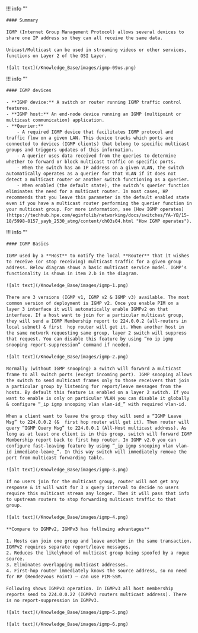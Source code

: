 !!! info ""

    #### Summary
    
    IGMP (Internet Group Management Protocol) allows several devices to share one IP address so they can all receive the same data.

    Unicast/Multicast can be used in streaming videos or other services, functions on Layer 2 of the OSI Layer.

    ![alt text](/Knowledge_Base/images/igmp-09us.png)

!!! info ""

    #### IGMP devices

    - **IGMP device:** A switch or router running IGMP traffic control features.
    - **IGMP host:** An end-node device running an IGMP (multipoint or multicast communication) application.
    - **Querier:** 
        - A required IGMP device that facilitates IGMP protocol and traffic flow on a given LAN. This device tracks which ports are connected to devices (IGMP clients) that belong to specific multicast groups and triggers updates of this information.
        - A querier uses data received from the queries to determine whether to forward or block multicast traffic on specific ports.
        - When the switch has an IP address on a given VLAN, the switch automatically operates as a querier for that VLAN if it does not detect a multicast router or another switch functioning as a querier.
        - When enabled (the default state), the switch’s querier function eliminates the need for a multicast router. In most cases, HP recommends that you leave this parameter in the default enabled state even if you have a multicast router performing the querier function in your multicast group. For more information, see [How IGMP operates](https://techhub.hpe.com/eginfolib/networking/docs/switches/YA-YB/15-18/5998-8157_yayb_2530_atmg/content/ch03s04.html "How IGMP operates").


!!! info ""

    #### IGMP Basics

    IGMP used by a **Host** to notify the local **Router** that it wishes to receive (or stop receiving) multicast traffic for a given group address. Below diagram shows a basic multicast service model. IGMP’s functionality is shown in item 2.b in the diagram.

    ![alt text](/Knowledge_Base/images/igmp-1.png)

    There are 3 versions (IGMP v1, IGMP v2 & IGMP v3) available. The most common version of deployment is IGMP v2. Once you enable PIM on a layer 3 interface it will automatically enable IGMPv2 on that interface. If a host want to join for a particular multicast group, they will send a IGMP Membership report to 224.0.0.2 (all-routers in local subnet) & first  hop router will get it. When another host in the same network requesting same group, layer 2 switch will suppress that request. You can disable this feature by using “no ip igmp snooping report-suppression” command if needed.

    ![alt text](/Knowledge_Base/images/igmp-2.png)

    Normally (without IGMP snooping) a switch will forward a multicast frame to all switch ports (except incoming port). IGMP snooping allows the switch to send multicast frames only to those receivers that join a particular group by listening for report/leave messages from the hosts. By default this feature is enabled on a layer 2 switch. If you want to enable is only on particular VLAN you can disable it globally & configure “_ip igmp snooping vlan vlan-id_” with required vlan-id.

    When a client want to leave the group they will send a “IGMP Leave Msg” to 224.0.0.2 (&  first hop router will get it). Then router will query “IGMP Query Msg” to 224.0.0.1 (All-Host multicast address). As long as at least one client is in this group, switch will forward IGMP Membership report back to first hop router. In IGMP v2.0 you can configure fast-leaving feature by using “_ip igmp snooping vlan vlan-id immediate-leave_“. In this way switch will immediately remove the port from multicast forwarding table.

    ![alt text](/Knowledge_Base/images/igmp-3.png)

    If no users join for the multicast group, router will not get any response & it will wait for 3 x query interval to decide no users require this multicast stream any longer. Then it will pass that info to upstream routers to stop forwarding multicast traffic to that group.

    ![alt text](/Knowledge_Base/images/igmp-4.png)

    **Compare to IGMPv2, IGMPv3 has following advantages**

    1. Hosts can join one group and leave another in the same transaction. IGMPv2 requires separate report/leave messages.  
    2. Reduces the likelyhood of multicast group being spoofed by a rogue source.  
    3. Eliminates overlapping multicast addresses.  
    4. First-hop router immediately knows the source address, so no need for RP (Rendezvous Point) – can use PIM-SSM.

    Following shows IGMPv3 operation. In IGMPv3 all host membership reports send to 224.0.0.22 (IGMPv3 routers multicast address). There is no report-suppression in IGMPv3.

    ![alt text](/Knowledge_Base/images/igmp-5.png)

    ![alt text](/Knowledge_Base/images/igmp-6.png)


